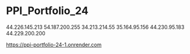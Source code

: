 # PPI_Portfolio_24

44.226.145.213
54.187.200.255
34.213.214.55
35.164.95.156
44.230.95.183
44.229.200.200

https://ppi-portfolio-24-1.onrender.com
